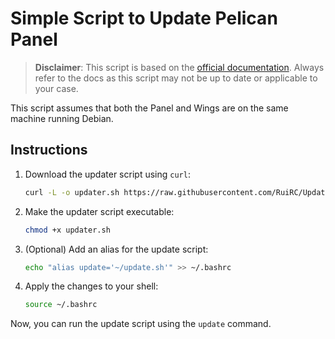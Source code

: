 # Simple Script to Update Pelican Panel

> **Disclaimer**: This script is based on the [official documentation](https://pelican.dev/docs/). Always refer to the docs as this script may not be up to date or applicable to your case.

This script assumes that both the Panel and Wings are on the same machine running Debian.

## Instructions

1. Download the updater script using `curl`:

    ```bash
    curl -L -o updater.sh https://raw.githubusercontent.com/RuiRC/Update-Pelican/main/updater.sh
    ```

2. Make the updater script executable:

    ```bash
    chmod +x updater.sh
    ```

3. (Optional) Add an alias for the update script:

    ```bash
    echo "alias update='~/update.sh'" >> ~/.bashrc
    ```

4. Apply the changes to your shell:

    ```bash
    source ~/.bashrc
    ```

Now, you can run the update script using the `update` command.
